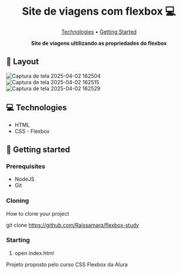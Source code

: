 
<h1 align="center" style="font-weight: bold;">Site de viagens com flexbox 💻</h1>

<p align="center">
 <a href="#tech">Technologies</a> • 
 <a href="#started">Getting Started</a> 
</p>

<p align="center">
    <b>Site de viagens ultilizando as propriedades do flexbox</b>
</p>


<h2 id="layout">🎨 Layout</h2>

<p align="center">

![Captura de tela 2025-04-02 162504](https://github.com/user-attachments/assets/9bd7d7a4-73aa-42e3-8dec-9ed5c4b57410)
![Captura de tela 2025-04-02 162515](https://github.com/user-attachments/assets/a45163ef-ecf4-4a40-9268-51d4bcb2d195)
![Captura de tela 2025-04-02 162529](https://github.com/user-attachments/assets/9b9401ab-0cfa-4b18-90d3-3574af6a9e28)

</p>

<h2 id="technologies">💻 Technologies</h2>
<ul>
 <li>HTML</li>
 <li>CSS - Flexbox </li>
</ul>

<h2 id="started">🚀 Getting started</h2>


<h3>Prerequisites</h3>
<ul>
 <li>NodeJS</li>
 <li>Git</li>
</ul>

<h3>Cloning</h3>

How to clone your project

git clone https://github.com/Raissamarq/flexbox-study

<h3>Starting</h3>


<ol>
 <li>open index.html</li>
</ol>





<p>Projeto proposto pelo curso CSS Flexbox da Alura</p>


